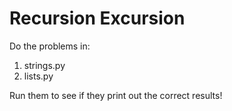 # Recursion Excursion

Do the problems in:

1. strings.py
2. lists.py

Run them to see if they print out the correct results!
